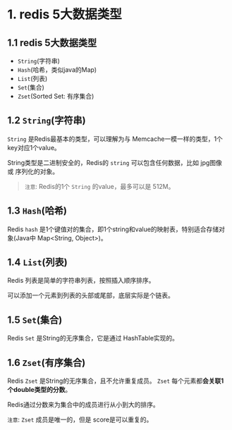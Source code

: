 # 1. redis 5大数据类型

## 1.1 redis 5大数据类型
* `String`(字符串)
* `Hash`(哈希，类似java的Map)
* `List`(列表)
* `Set`(集合)
* `Zset`(Sorted Set: 有序集合)


## 1.2 `String`(字符串)

`String` 是Redis最基本的类型，可以理解为与 Memcache一模一样的类型，1个key对应1个value。

String类型是二进制安全的，Redis的 `string` 可以包含任何数据，比如 jpg图像 或 序列化的对象。

> `注意`: Redis的1个 `String` 的value，最多可以是 512M。


## 1.3 `Hash`(哈希)
Redis `hash` 是1个键值对的集合，即1个string和value的映射表，特别适合存储对象(Java中 Map<String, Object>)。


## 1.4 `List`(列表)
Redis 列表是简单的字符串列表，按照插入顺序排序。

可以添加一个元素到列表的头部或尾部，底层实际是个链表。


## 1.5 `Set`(集合)
Redis `Set` 是String的无序集合，它是通过 HashTable实现的。


## 1.6 `Zset`(有序集合)
Redis `Zset` 是String的无序集合，且不允许重复成员。 `Zset` 每个元素都**会关联1个double类型的分数**。

Redis通过分数来为集合中的成员进行从小到大的排序。

`注意`: `Zset` 成员是唯一的，但是 score是可以重复的。
